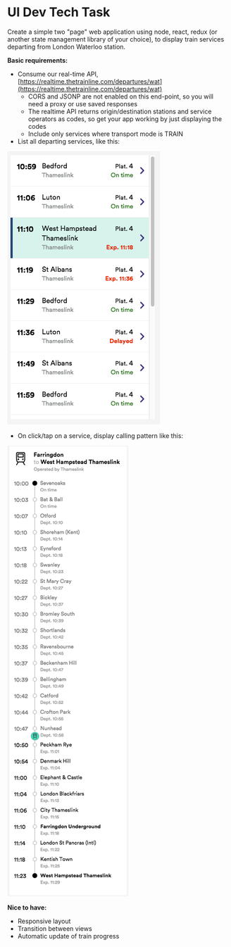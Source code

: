 # UI Dev Tech Task

Create a simple two "page" web application using node, react, redux (or another state management library of your choice), to display train services departing from London Waterloo station.

**Basic requirements:**

 - Consume our real-time API, [https://realtime.thetrainline.com/departures/wat](https://realtime.thetrainline.com/departures/wat)
     - CORS and JSONP are not enabled on this end-point, so you will need a proxy or use saved responses
     - The realtime API returns origin/destination stations and service operators as codes, so get your app working by just displaying the codes
     - Include only services where transport mode is TRAIN
 - List all departing services, like this:
 
![mockup](Farringdon_to_West_Hampstead_Thameslink___Services.png)

 - On click/tap on a service, display calling pattern like this:

![mockup](Farringdon_to_West_Hampstead_Thameslink___Live_Departures___Arrivals.png)

**Nice to have:**

 - Responsive layout
 - Transition between views
 - Automatic update of train progress